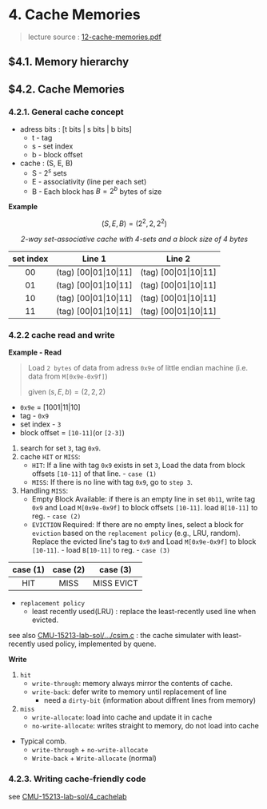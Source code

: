 # 4. Cache Memories
> lecture source : [12-cache-memories.pdf](https://www.cs.cmu.edu/afs/cs/academic/class/15213-f15/www/lectures/12-cache-memories.pdf)

## $4.1. Memory hierarchy

## $4.2. Cache Memories

### 4.2.1. General cache concept
- adress bits : [t bits | s bits | b bits]
  - t - tag
  - s - set index
  - b - block offset
- cache : (S, E, B)
  - S - $2^s$ sets
  - E - associativity (line per each set)
  - B - Each block has $B = 2^b$ bytes of size

**Example**
<div align="center">

$(S, E, B) = (2^2, 2, 2^2)$

*2-way set-associative cache with 4-sets and a block size of 4 bytes*

| set index |     Line 1      |      Line 2     |
|:---------:|:----------------------:|:----------------------:|
|     00    | (tag) [00\|01\|10\|11] | (tag) [00\|01\|10\|11] |
|     01    | (tag) [00\|01\|10\|11] | (tag) [00\|01\|10\|11] |
|     10    | (tag) [00\|01\|10\|11] | (tag) [00\|01\|10\|11] |
|     11    | (tag) [00\|01\|10\|11] | (tag) [00\|01\|10\|11] |
</div>

### 4.2.2 cache read and write
**Example - Read**

> Load `2 bytes` of data from adress `0x9e` of little endian machine (i.e. data from `M[0x9e-0x9f]`)
>
> given $(s, E, b) = (2, 2, 2)$
  - `0x9e` = [1001|11|10]
  - tag - `0x9`
  - set index - `3`
  - block offset = `[10-11]`(or `[2-3]`)

1. search for set `3`, tag `0x9`.
2. cache `HIT` or `MISS`:
    - `HIT`: If a line with tag `0x9` exists in set `3`, Load the data from block offsets `[10-11]` of that line. - `case (1)`
    - `MISS`: If there is no line with tag `0x9`, go to `step 3`.
3. Handling `MISS`:
    - Empty Block Available: if there is an empty line in set `0b11`, write tag `0x9` and Load `M[0x9e-0x9f]` to block offsets `[10-11]`. load `B[10-11]` to reg. - `case (2)`
    - `EVICTION` Required: If there are no empty lines, select a block for `eviction` based on the `replacement policy` (e.g., LRU, random). Replace the evicted line's tag to `0x9` and Load `M[0x9e-0x9f]` to block `[10-11]`. - load `B[10-11]` to reg. - `case (3)`

<p align="center">

| case (1) | case (2) |  case (3)  |
|:--------:|:--------:|:----------:|
|    HIT   |   MISS   | MISS EVICT |
</p>

- `replacement policy`
  - least recently used(LRU) : replace the least-recently used line when evicted.

see also [CMU-15213-lab-sol/.../csim.c](https://github.com/dilluti0n/CMU-15213-lab-sol/blob/master/4_CacheLab/cachelab-handout/csim.c) : the cache simulater with least-recently used policy, implemented by quene.

**Write**
1. `hit`
    - `write-through`: memory always mirror the contents of cache.
    - `write-back`: defer write to memory until replacement of line
      - need a `dirty-bit` (information about diffrent lines from memory)
2. `miss`
    - `write-allocate`: load into cache and update it in cache
    - `no-write-allocate`: writes straight to memory, do not load into cache
- Typical comb.
  - `write-through` + `no-write-allocate`
  - `Write-back` + `Write-allocate` (normal)

### 4.2.3. Writing cache-friendly code

see [CMU-15213-lab-sol/4_cachelab](https://github.com/dilluti0n/CMU-15213-lab-sol/tree/master/4_CacheLab)